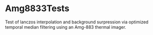 # Amg8833Tests

Test of lanczos interpolation and background surpression via optimized temporal median filtering using an Amg-883 thermal imager.
